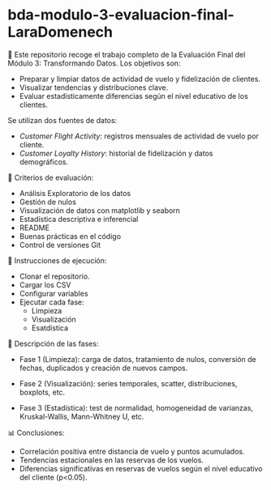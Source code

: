 # bda-modulo-3-evaluacion-final-LaraDomenech

📖 Este repositorio recoge el trabajo completo de la Evaluación Final del Módulo 3: Transformando Datos. Los objetivos son:
  - Preparar y limpiar datos de actividad de vuelo y fidelización de clientes.
  - Visualizar tendencias y distribuciones clave.
  - Evaluar estadísticamente diferencias según el nivel educativo de los clientes.

Se utilizan dos fuentes de datos:
  - *Customer Flight Activity*: registros mensuales de actividad de vuelo por cliente.
  - *Customer Loyalty History*: historial de fidelización y datos demográficos.

🧪 Criterios de evaluación:

  - Análisis Exploratorio de los datos
  - Gestión de nulos
  - Visualización de datos con matplotlib y seaborn
  - Estadística descriptiva e inferencial
  - README
  - Buenas prácticas en el código
  - Control de versiones Git

🚀 Instrucciones de ejecución:
  - Clonar el repositorio.
  - Cargar los CSV
  - Configurar variables
  - Ejecutar cada fase:
      - Limpieza
      - Visualización
      - Esatdística

📝 Descripción de las fases:

  - Fase 1 (Limpieza): carga de datos, tratamiento de nulos, conversión de fechas, duplicados y creación de nuevos campos.

  - Fase 2 (Visualización): series temporales, scatter, distribuciones, boxplots, etc.

  - Fase 3 (Estadística): test de normalidad, homogeneidad de varianzas, Kruskal-Wallis, Mann-Whitney U, etc.

📊 Conclusiones:

  - Correlación positiva entre distancia de vuelo y puntos acumulados.
  - Tendencias estacionales en las reservas de los vuelos.
  - Diferencias significativas en reservas de vuelos según el nivel educativo del cliente (p<0.05).
